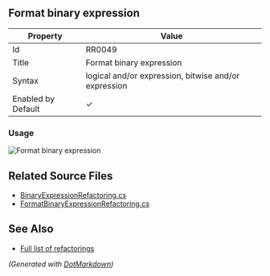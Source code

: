## Format binary expression

| Property           | Value                                                |
| ------------------ | ---------------------------------------------------- |
| Id                 | RR0049                                               |
| Title              | Format binary expression                             |
| Syntax             | logical and/or expression, bitwise and/or expression |
| Enabled by Default | &#x2713;                                             |

### Usage

![Format binary expression](../../images/refactorings/FormatBinaryExpression.png)

## Related Source Files

* [BinaryExpressionRefactoring.cs](../../src/Refactorings/CSharp/Refactorings/BinaryExpressionRefactoring.cs)
* [FormatBinaryExpressionRefactoring.cs](../../src/Refactorings/CSharp/Refactorings/FormatBinaryExpressionRefactoring.cs)

## See Also

* [Full list of refactorings](Refactorings.md)

*\(Generated with [DotMarkdown](http://github.com/JosefPihrt/DotMarkdown)\)*